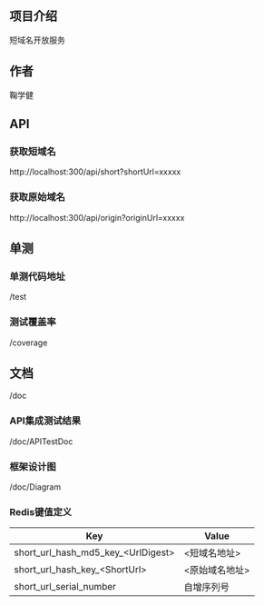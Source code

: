 ## 项目介绍

短域名开放服务

## 作者
鞠学健

## API

### 获取短域名
http://localhost:300/api/short?shortUrl=xxxxx

### 获取原始域名
http://localhost:300/api/origin?originUrl=xxxxx

## 单测
### 单测代码地址
/test

### 测试覆盖率
/coverage

## 文档
/doc

### API集成测试结果
/doc/APITestDoc

### 框架设计图
/doc/Diagram

### Redis键值定义
|Key|Value|
| ----------- | ----------- |
|short_url_hash_md5_key_\<UrlDigest\>	|<短域名地址>|
|short_url_hash_key_\<ShortUrl\>|	<原始域名地址>|
|short_url_serial_number|	自增序列号|
